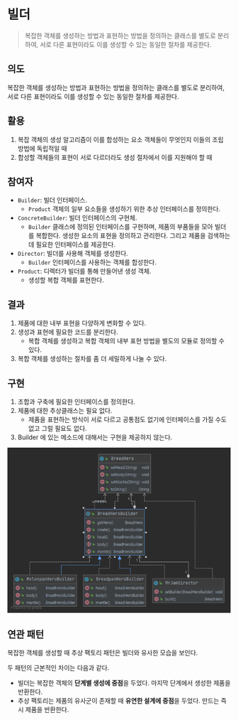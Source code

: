 # 빌더

> 복잡한 객체를 생성하는 방법과 표현하는 방법을 정의하는 클래스를 별도로 분리하여, 서로 다른 표현이라도 이를 생성할 수 있는 동일한 절차를 제공한다. 

## 의도

복잡한 객체를 생성하는 방법과 표현하는 방법을 정의하는 클래스를 별도로 분리하여, 서로 다른 표현이라도 이를 생성할 수 있는 동일한 절차를 제공한다.

## 활용

1. 복잡 객체의 생성 알고리즘이 이를 합성하는 요소 객체들이 무엇인지 이들의 조립 방법에 독립적일 때
2. 합성할 객체들의 표현이 서로 다르더라도 생성 절차에서 이를 지원해야 할 때

## 참여자

- `Builder`: 빌더 인터페이스.
  - `Product` 객체의 일부 요소들을 생성하기 위한 추상 인터페이스를 정의한다.
- `ConcreteBuilder`: 빌더 인터페이스의 구현체.
  - `Builder` 클래스에 정의된 인터페이스를 구현하며, 제품의 부품들을 모아 빌더를 복합한다. 생성한 요소의 표현을 정의하고 관리한다. 그리고 제품을 검색하는데 필요한 인터페이스를 제공한다.
- `Director`: 빌더를 사용해 객체를 생성한다.
  - `Builder` 인터페이스를 사용하는 객체를 합성한다.
- `Product`: 디렉터가 빌더를 통해 만들어낸 생성 객체.
  - 생성할 복합 객체를 표현한다.

## 결과

1. 제품에 대한 내부 표현을 다양하게 변화할 수 있다.
2. 생성과 표현에 필요한 코드를 분리한다.
   - 복합 객체를 생성하고 복합 객체의 내부 표현 방법을 별도의 모듈로 정의할 수 있다.
3. 복합 객체를 생성하는 절차를 좀 더 세밀하게 나눌 수 있다.

## 구현

1. 조합과 구축에 필요한 인터페이스를 정의한다.
2. 제품에 대한 추상클래스는 필요 없다.
   - 제품을 표현하는 방식이 서로 다르고 공통점도 없기에 인터페이스를 가질 수도 없고 그럴 필요도 없다.
3. Builder 에 있는 메소드에 대해서는 구현을 제공하지 않는다.

![빌더 구조](../../../../../../../../images/designpattern/creation/builder/packageBuilder.png)

## 연관 패턴

복잡한 객체를 생성할 때 추상 팩토리 패턴은 빌더와 유사한 모습을 보인다.

두 패턴의 근본적인 차이는 다음과 같다.

- 빌더는 복잡한 객체의 **단계별 생성에 중점**을 두었다. 마지막 단계에서 생성한 제품을 반환한다.
- 추상 팩토리는 제품의 유사군이 존재할 때 **유연한 설계에 중점**을 두었다. 만드는 즉시 제품을 반환한다.
